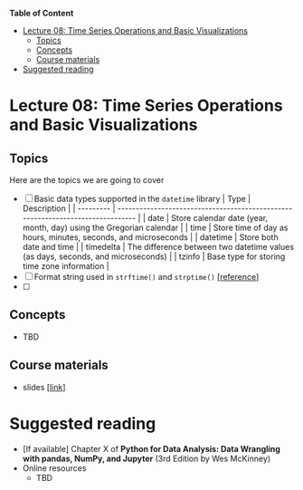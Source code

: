 
**Table of Content**
- [Lecture 08: Time Series Operations and Basic Visualizations](#lecture-08-time-series-operations-and-basic-visualizations)
  - [Topics](#topics)
  - [Concepts](#concepts)
  - [Course materials](#course-materials)
- [Suggested reading](#suggested-reading)

# Lecture 08: Time Series Operations and Basic Visualizations

## Topics
Here are the topics we are going to cover
* [ ] Basic data types supported in the `datetime` library
  | Type      | Description                                                                     |
  | --------- | ------------------------------------------------------------------------------- |
  | date      | Store calendar date (year, month, day) using the Gregorian calendar             |
  | time      | Store time of day as hours, minutes, seconds, and microseconds                  |
  | datetime  | Store both date and time                                                        |
  | timedelta | The difference between two datetime values (as days, seconds, and microseconds) |
  | tzinfo    | Base type for storing time zone information                                     |
* [ ] Format string used in `strftime()` and `strptime()` [[reference](https://docs.python.org/3/library/datetime.html#strftime-and-strptime-format-codes)]
* [ ] 


## Concepts
* TBD


## Course materials
* slides [[link](TBD)]

# Suggested reading
* [If available] Chapter X of **Python for Data Analysis: Data Wrangling with pandas, NumPy, and Jupyter** (3rd Edition by Wes McKinney)
* Online resources
  * TBD
